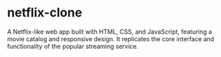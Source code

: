 # netflix-clone
A Netflix-like web app built with HTML, CSS, and JavaScript, featuring a movie catalog and responsive design. It replicates the core interface and functionality of the popular streaming service.
